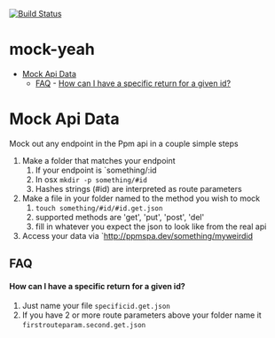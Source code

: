 [![Build Status](https://travis-ci.org/daptiv/mock-yeah.png)](https://travis-ci.org/daptiv/mock-yeah)

mock-yeah
=========

- [Mock Api Data](#mock-api-data)
	- [FAQ](#faq)
			- [How can I have a specific return for a given id?](#how-can-i-have-a-specific-return-for-a-given-id)

Mock Api Data
=============

Mock out any endpoint in the Ppm api in a couple simple steps

1. Make a folder that matches your endpoint
    1. If your endpoint is `something/:id
    1. In osx `mkdir -p something/#id`
    1. Hashes strings (#id) are interpreted as route parameters
1. Make a file in your folder named to the method you wish to mock
    1. `touch something/#id/#id.get.json`
    1. supported methods are 'get', 'put', 'post', 'del'
    1. fill in whatever you expect the json to look like from the real api
1. Access your data via `http://ppmspa.dev/something/myweirdid

FAQ
---

#### How can I have a specific return for a given id? ####
1. Just name your file `specificid.get.json`
2. If you have 2 or more route parameters above your folder name it `firstrouteparam.second.get.json`